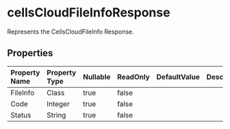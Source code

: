 # **cellsCloudFileInfoResponse**

Represents the CellsCloudFileInfo Response. 

## **Properties**

| Property Name | Property Type | Nullable |  ReadOnly | DefaultValue | Description | 
| :- | :- | :- |:- |  :- | :- |
|FileInfo|Class|true|false |  ||
|Code|Integer|true|false |  ||
|Status|String|true|false |  ||

